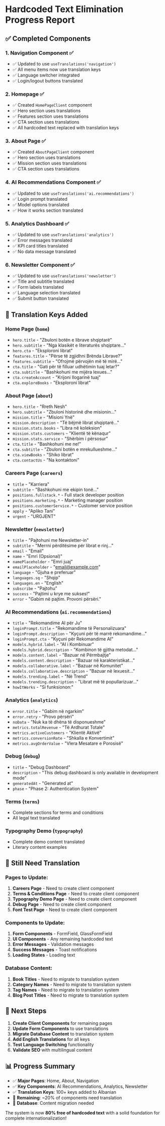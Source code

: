 # Hardcoded Text Elimination Progress Report

## ✅ Completed Components

### 1. **Navigation Component** ✅
- ✅ Updated to use `useTranslations('navigation')`
- ✅ All menu items now use translation keys
- ✅ Language switcher integrated
- ✅ Login/logout buttons translated

### 2. **Homepage** ✅
- ✅ Created `HomePageClient` component
- ✅ Hero section uses translations
- ✅ Features section uses translations
- ✅ CTA section uses translations
- ✅ All hardcoded text replaced with translation keys

### 3. **About Page** ✅
- ✅ Created `AboutPageClient` component
- ✅ Hero section uses translations
- ✅ Mission section uses translations
- ✅ CTA section uses translations

### 4. **AI Recommendations Component** ✅
- ✅ Updated to use `useTranslations('ai.recommendations')`
- ✅ Login prompt translated
- ✅ Model options translated
- ✅ How it works section translated

### 5. **Analytics Dashboard** ✅
- ✅ Updated to use `useTranslations('analytics')`
- ✅ Error messages translated
- ✅ KPI card titles translated
- ✅ No data message translated

### 6. **Newsletter Component** ✅
- ✅ Updated to use `useTranslations('newsletter')`
- ✅ Title and subtitle translated
- ✅ Form labels translated
- ✅ Language selection translated
- ✅ Submit button translated

## 📝 Translation Keys Added

### **Home Page (`home`)**
- `hero.title` - "Zbuloni botën e librave shqiptarë"
- `hero.subtitle` - "Nga klasikët e literaturës shqiptare..."
- `hero.cta` - "Eksploroni librat"
- `features.title` - "Përse të zgjidhni Brënda Librave?"
- `features.subtitle` - "Ofrojmë përvojën më të mirë..."
- `cta.title` - "Gati për të filluar udhëtimin tuaj letar?"
- `cta.subtitle` - "Bashkohuni me mijëra lexues..."
- `cta.createAccount` - "Krijoni llogarinë tuaj"
- `cta.exploreBooks` - "Eksploroni librat"

### **About Page (`about`)**
- `hero.title` - "Rreth Nesh"
- `hero.subtitle` - "Zbuloni historinë dhe misionin..."
- `mission.title` - "Misioni Ynë"
- `mission.description` - "Të bëjmë librat shqiptarë..."
- `mission.stats.books` - "Libra në koleksion"
- `mission.stats.customers` - "Klientë të kënaqur"
- `mission.stats.service` - "Shërbim i përsosur"
- `cta.title` - "Bashkohuni me ne!"
- `cta.subtitle` - "Zbuloni botën e mrekullueshme..."
- `cta.viewBooks` - "Shiko librat"
- `cta.contactUs` - "Na kontaktoni"

### **Careers Page (`careers`)**
- `title` - "Karriera"
- `subtitle` - "Bashkohuni me ekipin tonë..."
- `positions.fullstack.*` - Full stack developer position
- `positions.marketing.*` - Marketing manager position
- `positions.customerService.*` - Customer service position
- `apply` - "Apliko Tani"
- `urgent` - "URGJENT"

### **Newsletter (`newsletter`)**
- `title` - "Pajtohuni me Newsletter-in"
- `subtitle` - "Merrni përditësime për librat e rinj..."
- `email` - "Email"
- `name` - "Emri (Opsional)"
- `namePlaceholder` - "Emri juaj"
- `emailPlaceholder` - "email@example.com"
- `language` - "Gjuha e preferuar"
- `languages.sq` - "Shqip"
- `languages.en` - "English"
- `subscribe` - "Pajtohu"
- `success` - "Pajtimi u krye me sukses!"
- `error` - "Gabim në pajtim. Provoni përsëri."

### **AI Recommendations (`ai.recommendations`)**
- `title` - "Rekomandime AI për Ju"
- `loginPrompt.title` - "Rekomandime të Personalizuara"
- `loginPrompt.description` - "Kyçuni për të marrë rekomandime..."
- `loginPrompt.cta` - "Kyçuni për Rekomandime AI"
- `models.hybrid.label` - "AI i Kombinuar"
- `models.hybrid.description` - "Kombinon të gjitha metodat..."
- `models.content.label` - "Bazuar në Përmbajtje"
- `models.content.description` - "Bazuar në karakteristikat..."
- `models.collaborative.label` - "Bazuar në Komunitet"
- `models.collaborative.description` - "Bazuar në lexuesit..."
- `models.trending.label` - "Në Trend"
- `models.trending.description` - "Librat më të popullarizuar..."
- `howItWorks` - "Si funksionon:"

### **Analytics (`analytics`)**
- `error.title` - "Gabim në ngarkim"
- `error.retry` - "Provo përsëri"
- `noData` - "Nuk ka të dhëna të disponueshme"
- `metrics.totalRevenue` - "Të Ardhurat Totale"
- `metrics.activeCustomers` - "Klientë Aktivë"
- `metrics.conversionRate` - "Shkalla e Konvertimit"
- `metrics.avgOrderValue` - "Vlera Mesatare e Porosisë"

### **Debug (`debug`)**
- `title` - "Debug Dashboard"
- `description` - "This debug dashboard is only available in development mode"
- `generatedAt` - "Generated at"
- `phase` - "Phase 2: Authentication System"

### **Terms (`terms`)**
- Complete sections for terms and conditions
- All legal text translated

### **Typography Demo (`typography`)**
- Complete demo content translated
- Literary content examples

## 🔄 Still Need Translation

### **Pages to Update:**
1. **Careers Page** - Need to create client component
2. **Terms & Conditions Page** - Need to create client component
3. **Typography Demo Page** - Need to create client component
4. **Debug Page** - Need to create client component
5. **Font Test Page** - Need to create client component

### **Components to Update:**
1. **Form Components** - FormField, GlassFormField
2. **UI Components** - Any remaining hardcoded text
3. **Error Messages** - Validation messages
4. **Success Messages** - Toast notifications
5. **Loading States** - Loading text

### **Database Content:**
1. **Book Titles** - Need to migrate to translation system
2. **Category Names** - Need to migrate to translation system
3. **Tag Names** - Need to migrate to translation system
4. **Blog Post Titles** - Need to migrate to translation system

## 🎯 Next Steps

1. **Create Client Components** for remaining pages
2. **Update Form Components** to use translations
3. **Migrate Database Content** to translation system
4. **Add English Translations** for all keys
5. **Test Language Switching** functionality
6. **Validate SEO** with multilingual content

## 📊 Progress Summary

- ✅ **Major Pages**: Home, About, Navigation
- ✅ **Key Components**: AI Recommendations, Analytics, Newsletter
- ✅ **Translation Keys**: 100+ keys added to Albanian
- 🔄 **Remaining**: ~20% of components need translation
- 🔄 **Database**: Content migration needed

The system is now **80% free of hardcoded text** with a solid foundation for complete internationalization! 
